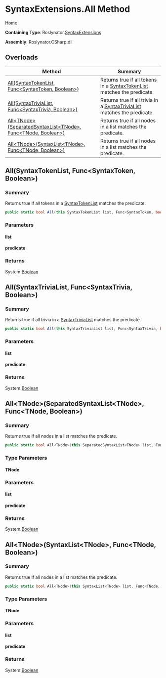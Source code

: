 <a name="_top"></a>

# SyntaxExtensions\.All Method

[Home](../../../README.md#_top)

**Containing Type**: Roslynator\.[SyntaxExtensions](../README.md#_top)

**Assembly**: Roslynator\.CSharp\.dll

## Overloads

| Method | Summary |
| ------ | ------- |
| [All(SyntaxTokenList, Func\<SyntaxToken, Boolean>)](../All/README.md#Roslynator_SyntaxExtensions_All_Microsoft_CodeAnalysis_SyntaxTokenList_System_Func_Microsoft_CodeAnalysis_SyntaxToken_System_Boolean__) | Returns true if all tokens in a [SyntaxTokenList](https://docs.microsoft.com/en-us/dotnet/api/microsoft.codeanalysis.syntaxtokenlist) matches the predicate\. |
| [All(SyntaxTriviaList, Func\<SyntaxTrivia, Boolean>)](../All/README.md#Roslynator_SyntaxExtensions_All_Microsoft_CodeAnalysis_SyntaxTriviaList_System_Func_Microsoft_CodeAnalysis_SyntaxTrivia_System_Boolean__) | Returns true if all trivia in a [SyntaxTriviaList](https://docs.microsoft.com/en-us/dotnet/api/microsoft.codeanalysis.syntaxtrivialist) matches the predicate\. |
| [All\<TNode>(SeparatedSyntaxList\<TNode>, Func\<TNode, Boolean>)](#Roslynator_SyntaxExtensions_All__1_Microsoft_CodeAnalysis_SeparatedSyntaxList___0__System_Func___0_System_Boolean__) | Returns true if all nodes in a list matches the predicate\. |
| [All\<TNode>(SyntaxList\<TNode>, Func\<TNode, Boolean>)](#Roslynator_SyntaxExtensions_All__1_Microsoft_CodeAnalysis_SyntaxList___0__System_Func___0_System_Boolean__) | Returns true if all nodes in a list matches the predicate\. |

## All\(SyntaxTokenList, Func\<SyntaxToken, Boolean>\) <a name="Roslynator_SyntaxExtensions_All_Microsoft_CodeAnalysis_SyntaxTokenList_System_Func_Microsoft_CodeAnalysis_SyntaxToken_System_Boolean__"></a>

### Summary

Returns true if all tokens in a [SyntaxTokenList](https://docs.microsoft.com/en-us/dotnet/api/microsoft.codeanalysis.syntaxtokenlist) matches the predicate\.

```csharp
public static bool All(this SyntaxTokenList list, Func<SyntaxToken, bool> predicate)
```

### Parameters

#### list

#### predicate

### Returns

System\.[Boolean](https://docs.microsoft.com/en-us/dotnet/api/system.boolean)

## All\(SyntaxTriviaList, Func\<SyntaxTrivia, Boolean>\) <a name="Roslynator_SyntaxExtensions_All_Microsoft_CodeAnalysis_SyntaxTriviaList_System_Func_Microsoft_CodeAnalysis_SyntaxTrivia_System_Boolean__"></a>

### Summary

Returns true if all trivia in a [SyntaxTriviaList](https://docs.microsoft.com/en-us/dotnet/api/microsoft.codeanalysis.syntaxtrivialist) matches the predicate\.

```csharp
public static bool All(this SyntaxTriviaList list, Func<SyntaxTrivia, bool> predicate)
```

### Parameters

#### list

#### predicate

### Returns

System\.[Boolean](https://docs.microsoft.com/en-us/dotnet/api/system.boolean)

## All\<TNode>\(SeparatedSyntaxList\<TNode>, Func\<TNode, Boolean>\) <a name="Roslynator_SyntaxExtensions_All__1_Microsoft_CodeAnalysis_SeparatedSyntaxList___0__System_Func___0_System_Boolean__"></a>

### Summary

Returns true if all nodes in a list matches the predicate\.

```csharp
public static bool All<TNode>(this SeparatedSyntaxList<TNode> list, Func<TNode, bool> predicate) where TNode : Microsoft.CodeAnalysis.SyntaxNode
```

### Type Parameters

#### TNode

### Parameters

#### list

#### predicate

### Returns

System\.[Boolean](https://docs.microsoft.com/en-us/dotnet/api/system.boolean)

## All\<TNode>\(SyntaxList\<TNode>, Func\<TNode, Boolean>\) <a name="Roslynator_SyntaxExtensions_All__1_Microsoft_CodeAnalysis_SyntaxList___0__System_Func___0_System_Boolean__"></a>

### Summary

Returns true if all nodes in a list matches the predicate\.

```csharp
public static bool All<TNode>(this SyntaxList<TNode> list, Func<TNode, bool> predicate) where TNode : Microsoft.CodeAnalysis.SyntaxNode
```

### Type Parameters

#### TNode

### Parameters

#### list

#### predicate

### Returns

System\.[Boolean](https://docs.microsoft.com/en-us/dotnet/api/system.boolean)


